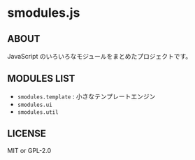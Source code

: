 # smodules.js

## ABOUT

JavaScript のいろいろなモジュールをまとめたプロジェクトです。

## MODULES LIST

- `smodules.template` : 小さなテンプレートエンジン
- `smodules.ui`
- `smodules.util`

## LICENSE

MIT or GPL-2.0
